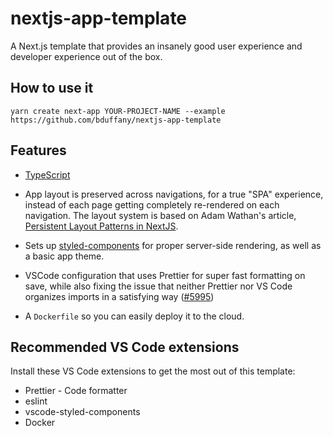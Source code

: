 # nextjs-app-template

A Next.js template that provides an insanely good user experience and developer
experience out of the box.

## How to use it

`yarn create next-app YOUR-PROJECT-NAME --example https://github.com/bduffany/nextjs-app-template`

## Features

- [TypeScript](https://typescriptlang.org)

- App layout is preserved across navigations, for a true "SPA" experience,
  instead of each page getting completely re-rendered on each navigation.
  The layout system is based on Adam Wathan's article,
  [Persistent Layout Patterns in NextJS](https://adamwathan.me/2019/10/17/persistent-layout-patterns-in-nextjs/).

- Sets up [styled-components](https://styled-components.com/) for proper
  server-side rendering, as well as a basic app theme.

- VSCode configuration that uses Prettier for super fast formatting on save,
  while also fixing the issue that neither Prettier nor VS Code organizes
  imports in a satisfying way ([#5995](https://github.com/prettier/prettier/issues/5995))

- A `Dockerfile` so you can easily deploy it to the cloud.

## Recommended VS Code extensions

Install these VS Code extensions to get the most out of this template:

- Prettier - Code formatter
- eslint
- vscode-styled-components
- Docker

